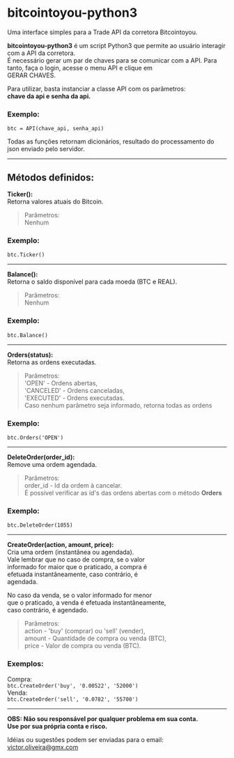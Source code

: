 # bitcointoyou-python3
Uma interface simples para a Trade API da corretora Bitcointoyou.<br />

**bitcointoyou-python3** é um script Python3 que permite ao usuário interagir com a API da corretora.<br />
É necessário gerar um par de chaves para se comunicar com a API. Para tanto, faça o login, acesse o menu API e clique em <br />GERAR CHAVES.

Para utilizar, basta instanciar a classe API com os parâmetros:<br />
**chave da api e senha da api.**<br />

### Exemplo:<br />
`btc = API(chave_api, senha_api)`<br />

Todas as funções retornam dicionários, resultado do processamento do<br />
json enviado pelo servidor.<br />

***

## Métodos definidos:<br />

**Ticker():**<br />
Retorna valores atuais do Bitcoin.<br />
> Parâmetros:<br />
> Nenhum<br />

### Exemplo:<br />
`btc.Ticker()`<br />

***

**Balance():**<br />
Retorna o saldo disponível para cada moeda (BTC e REAL).<br />
> Parâmetros:<br />
> Nenhum<br />

### Exemplo:<br />
`btc.Balance()`<br />

***

**Orders(status):**<br />
Retorna as ordens executadas.<br />
> Parâmetros:<br />
> 'OPEN' - Ordens abertas,<br />
> 'CANCELED' - Ordens canceladas,<br />
> 'EXECUTED' - Ordens executadas.<br />
> Caso nenhum parâmetro seja informado, retorna todas as ordens

### Exemplo:<br />
`btc.Orders('OPEN')`<br />

***

**DeleteOrder(order_id):**<br />
Remove uma ordem agendada.<br />
> Parâmetros:<br />
> order_id - Id da ordem à cancelar.<br />
> É possível verificar as id's das ordens abertas com o método **Orders**

### Exemplo:<br />
`btc.DeleteOrder(1055)`

***

**CreateOrder(action, amount, price):**<br />
Cria uma ordem (instantânea ou agendada).<br />
Vale lembrar que no caso de compra, se o valor<br />
informado for maior que o praticado, a compra é<br />
efetuada instantâneamente, caso contrário, é<br />
agendada.<br />
        
No caso da venda, se o valor informado for menor<br />
que o praticado, a venda é efetuada instantâneamente,<br />
caso contrário, é agendado.<br />
> Parâmetros:<br />
> action - 'buy' (comprar) ou 'sell' (vender),<br />
> amount - Quantidade de compra ou venda (BTC),<br />
> price - Valor de compra ou venda (BTC).<br />

### Exemplos:<br />
Compra:<br />
`btc.CreateOrder('buy', '0.00522', '52000')`<br />
Venda:<br />
`btc.CreateOrder('sell', '0.0782', '55700')`<br />

***

**OBS: Não sou responsável por qualquer problema em sua conta.<br />
Use por sua própria conta e risco.**<br />

Idéias ou sugestões podem ser enviadas para o email: victor.oliveira@gmx.com<br />
